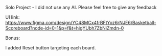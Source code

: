  Solo Project - I did not use any AI. Please feel free to give any feedback

 UI link: https://www.figma.com/design/YC48MCx4frBFtYoz6rNJE6/Basketball-Scoreboard?node-id=0-1&p=f&t=higYUbh7ZbNiZmdn-0

Bonus: 

 I added Reset button targeting each board. 
